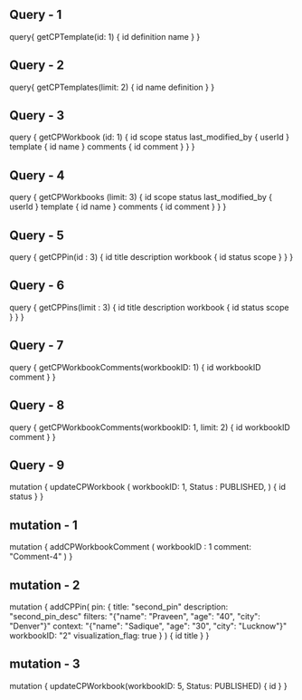 ## Query - 1         
query{
	getCPTemplate(id: 1) {
    id
    definition
    name
  }
}

## Query - 2
query{
	getCPTemplates(limit: 2) {
    id
    name
    definition
  }
}

## Query - 3
query {
  getCPWorkbook (id: 1) {
    id
    scope
    status
    last_modified_by {
      userId
    }
    template {
      id
      name
    }
    comments {
      id
      comment
    }
  }
}

## Query - 4
query {
  getCPWorkbooks (limit: 3) {
    id
    scope
    status
    last_modified_by {
      userId
    }
    template {
      id
      name
    }
    comments {
      id
      comment
    }
  }
}

## Query - 5
query {
	getCPPin(id : 3) {
  	id
    title
    description
    workbook {
      id
      status
      scope
    }
}
}

## Query - 6
query {
	getCPPins(limit : 3) {
  	id
    title
    description
    workbook {
      id
      status
      scope
    }
}
}

## Query - 7
query {
	getCPWorkbookComments(workbookID: 1) {
    id
    workbookID
    comment
  }
}

## Query - 8
query {
	getCPWorkbookComments(workbookID: 1, limit: 2) {
    id
    workbookID
    comment
  }
}

## Query - 9
mutation {
  updateCPWorkbook ( 
    workbookID: 1,
    Status : PUBLISHED,
  ) {
    id
    status
  }
}

## mutation - 1
mutation {
addCPWorkbookComment (
  workbookID : 1
  comment: "Comment-4"
) 
}

## mutation - 2
mutation {
  addCPPin(
    pin: {
      title: "second_pin"
      description: "second_pin_desc"
      filters: "{\"name\": \"Praveen\", \"age\": \"40\", \"city\": \"Denver\"}"
      context: "{\"name\": \"Sadique\", \"age\": \"30\", \"city\": \"Lucknow\"}"
      workbookID: "2"
      visualization_flag: true
    }
  ) {
    id
    title
  }
}

## mutation - 3
mutation {
  updateCPWorkbook(workbookID: 5, Status: PUBLISHED) {
    id
  }
}

